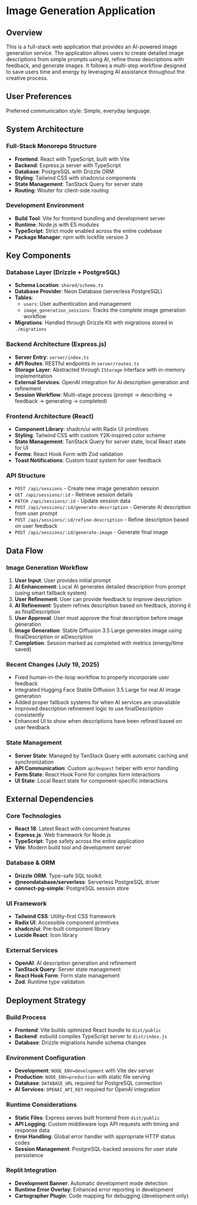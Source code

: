 # Image Generation Application

## Overview

This is a full-stack web application that provides an AI-powered image generation service. The application allows users to create detailed image descriptions from simple prompts using AI, refine those descriptions with feedback, and generate images. It follows a multi-step workflow designed to save users time and energy by leveraging AI assistance throughout the creative process.

## User Preferences

Preferred communication style: Simple, everyday language.

## System Architecture

### Full-Stack Monorepo Structure
- **Frontend**: React with TypeScript, built with Vite
- **Backend**: Express.js server with TypeScript
- **Database**: PostgreSQL with Drizzle ORM
- **Styling**: Tailwind CSS with shadcn/ui components
- **State Management**: TanStack Query for server state
- **Routing**: Wouter for client-side routing

### Development Environment
- **Build Tool**: Vite for frontend bundling and development server
- **Runtime**: Node.js with ES modules
- **TypeScript**: Strict mode enabled across the entire codebase
- **Package Manager**: npm with lockfile version 3

## Key Components

### Database Layer (Drizzle + PostgreSQL)
- **Schema Location**: `shared/schema.ts`
- **Database Provider**: Neon Database (serverless PostgreSQL)
- **Tables**:
  - `users`: User authentication and management
  - `image_generation_sessions`: Tracks the complete image generation workflow
- **Migrations**: Handled through Drizzle Kit with migrations stored in `./migrations`

### Backend Architecture (Express.js)
- **Server Entry**: `server/index.ts`
- **API Routes**: RESTful endpoints in `server/routes.ts`
- **Storage Layer**: Abstracted through `IStorage` interface with in-memory implementation
- **External Services**: OpenAI integration for AI description generation and refinement
- **Session Workflow**: Multi-stage process (prompt → describing → feedback → generating → completed)

### Frontend Architecture (React)
- **Component Library**: shadcn/ui with Radix UI primitives
- **Styling**: Tailwind CSS with custom Y2K-inspired color scheme
- **State Management**: TanStack Query for server state, local React state for UI
- **Forms**: React Hook Form with Zod validation
- **Toast Notifications**: Custom toast system for user feedback

### API Structure
- `POST /api/sessions` - Create new image generation session
- `GET /api/sessions/:id` - Retrieve session details
- `PATCH /api/sessions/:id` - Update session data
- `POST /api/sessions/:id/generate-description` - Generate AI description from user prompt
- `POST /api/sessions/:id/refine-description` - Refine description based on user feedback
- `POST /api/sessions/:id/generate-image` - Generate final image

## Data Flow

### Image Generation Workflow
1. **User Input**: User provides initial prompt
2. **AI Enhancement**: Local AI generates detailed description from prompt (using smart fallback system)
3. **User Refinement**: User can provide feedback to improve description
4. **AI Refinement**: System refines description based on feedback, storing it as finalDescription
5. **User Approval**: User must approve the final description before image generation
6. **Image Generation**: Stable Diffusion 3.5 Large generates image using finalDescription or aiDescription
7. **Completion**: Session marked as completed with metrics (energy/time saved)

### Recent Changes (July 19, 2025)
- Fixed human-in-the-loop workflow to properly incorporate user feedback
- Integrated Hugging Face Stable Diffusion 3.5 Large for real AI image generation
- Added proper fallback systems for when AI services are unavailable
- Improved description refinement logic to use finalDescription consistently
- Enhanced UI to show when descriptions have been refined based on user feedback

### State Management
- **Server State**: Managed by TanStack Query with automatic caching and synchronization
- **API Communication**: Custom `apiRequest` helper with error handling
- **Form State**: React Hook Form for complex form interactions
- **UI State**: Local React state for component-specific interactions

## External Dependencies

### Core Technologies
- **React 18**: Latest React with concurrent features
- **Express.js**: Web framework for Node.js
- **TypeScript**: Type safety across the entire application
- **Vite**: Modern build tool and development server

### Database & ORM
- **Drizzle ORM**: Type-safe SQL toolkit
- **@neondatabase/serverless**: Serverless PostgreSQL driver
- **connect-pg-simple**: PostgreSQL session store

### UI Framework
- **Tailwind CSS**: Utility-first CSS framework
- **Radix UI**: Accessible component primitives
- **shadcn/ui**: Pre-built component library
- **Lucide React**: Icon library

### External Services
- **OpenAI**: AI description generation and refinement
- **TanStack Query**: Server state management
- **React Hook Form**: Form state management
- **Zod**: Runtime type validation

## Deployment Strategy

### Build Process
- **Frontend**: Vite builds optimized React bundle to `dist/public`
- **Backend**: esbuild compiles TypeScript server to `dist/index.js`
- **Database**: Drizzle migrations handle schema changes

### Environment Configuration
- **Development**: `NODE_ENV=development` with Vite dev server
- **Production**: `NODE_ENV=production` with static file serving
- **Database**: `DATABASE_URL` required for PostgreSQL connection
- **AI Services**: `OPENAI_API_KEY` required for OpenAI integration

### Runtime Considerations
- **Static Files**: Express serves built frontend from `dist/public`
- **API Logging**: Custom middleware logs API requests with timing and response data
- **Error Handling**: Global error handler with appropriate HTTP status codes
- **Session Management**: PostgreSQL-backed sessions for user state persistence

### Replit Integration
- **Development Banner**: Automatic development mode detection
- **Runtime Error Overlay**: Enhanced error reporting in development
- **Cartographer Plugin**: Code mapping for debugging (development only)